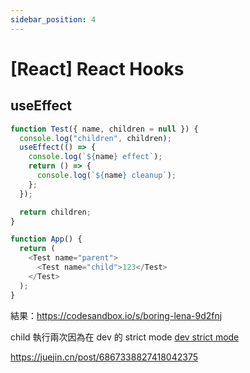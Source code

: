 ```yaml
---
sidebar_position: 4
---
```


# [React] React Hooks

## useEffect

```js
function Test({ name, children = null }) {
  console.log("children", children);
  useEffect(() => {
    console.log(`${name} effect`);
    return () => {
      console.log(`${name} cleanup`);
    };
  });

  return children;
}

function App() {
  return (
    <Test name="parent">
      <Test name="child">123</Test>
    </Test>
  );
}
```

結果：https://codesandbox.io/s/boring-lena-9d2fnj

child 執行兩次因為在 dev 的 strict mode
[dev strict mode](https://stackoverflow.com/questions/61523632/why-when-i-put-my-component-into-react-strictmode-its-constructor-called-twice)

https://juejin.cn/post/6867338827418042375
